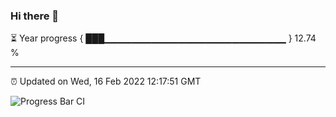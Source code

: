 ### Hi there 👋

⏳ Year progress { ███▁▁▁▁▁▁▁▁▁▁▁▁▁▁▁▁▁▁▁▁▁▁▁▁▁▁▁ } 12.74 %

---

⏰ Updated on Wed, 16 Feb 2022 12:17:51 GMT

![Progress Bar CI](https://github.com/liununu/liununu/workflows/Progress%20Bar%20CI/badge.svg)
